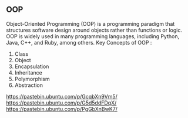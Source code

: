 ## OOP
Object-Oriented Programming (OOP) is a programming paradigm that structures software design around objects rather than functions or logic.
OOP is widely used in many programming languages, including Python, Java, C++, and Ruby, among others.
Key Concepts of OOP :
1. Class
2. Object
3. Encapsulation
4. Inheritance
5. Polymorphism
6. Abstraction

https://pastebin.ubuntu.com/p/GcqbXn9Vm5/
https://pastebin.ubuntu.com/p/G5d5ddFDqX/
https://pastebin.ubuntu.com/p/PgGbXnBwK7/
